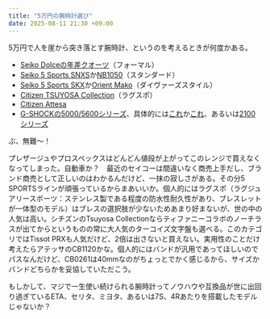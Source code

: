 ```yaml
---
title: "5万円の腕時計選び"
date: 2025-08-11 21:30 +09:00
---
```


5万円で人を崖から突き落とす腕時計、というのを考えるときが何度かある。

- [Seiko Dolceの年差クオーツ](https://www.seikowatches.com/jp-ja/products/dolceandexceline/sacm171)（フォーマル）
- [Seiko 5 Sports SNXS]((https://www.seikowatches.com/jp-ja/products/5sports/sbsa253))か[NB1050](https://citizen.jp/shop/collection/g/gNB1050-59A/)（スタンダード）
- [Seiko 5 Sports SKX](https://www.seikowatches.com/jp-ja/products/5sports/sbsa225)か[Orient Mako]((https://www.orient-watch.jp/product/category/item/?item_id=1705&category_id=265))（ダイヴァーズスタイル）
- [Citizen TSUYOSA Collection](https://citizen.jp/shop/collection/g/gNJ0200-50L/)（ラグスポ）
- [Citizen Attesa](https://citizen.jp/shop/attesa/g/gCB1120-50E/)
- [G-SHOCKの5000/5600シリーズ](https://gshock.casio.com/jp/products/collection/origin/5000_5600/)、具体的には[これ](https://www.casio.com/jp/watches/gshock/product.GW-M5610U-1/)か[これ](https://www.casio.com/jp/watches/gshock/product.GW-5000U-1/)、あるいは[2100シリーズ](https://gshock.casio.com/jp/products/analog-digital/ga-2100/)

ぶ、無難〜！

プレザージュやプロスペックスはどんどん値段が上がってこのレンジで買えなくなってしまった。自動車か？　最近のセイコーは間違いなく商売上手だし、ブランド商売として正しいのはわかるんだけど、一抹の寂しさがある。その分5 SPORTSラインが頑張っているからまあいいか。個人的にはラグスポ（ラグジュアリースポーツ：ステンレス製である程度の防水性耐久性があり、ブレスレットが一体型のモデル）はブレスの選択肢が少ないためあまり好まないが、世の中の人気は高い。シチズンのTsuyosa Collectionならティファニーコラボのノーチラスが出てからというものの常に大人気のターコイズ文字盤も選べる。このカテゴリではTissot PRXも人気だけど、2倍は出さないと買えない。実用性のことだけ考えたらアテッサのCB1120かな。個人的にはバンドが汎用であってほしいのでパスなんだけど、CB0261は40mmなのがちょっとでかく感じるから、サイズかバンドどちらかを妥協していただこう。

もしかして、マジで一生使い続けられる腕時計ってノウハウや互換品が世に出回り過ぎているETA、セリタ、ミヨタ、あるいは7S、4Rあたりを搭載したモデルじゃないか？
